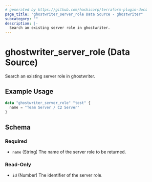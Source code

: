 ```yaml
---
# generated by https://github.com/hashicorp/terraform-plugin-docs
page_title: "ghostwriter_server_role Data Source - ghostwriter"
subcategory: ""
description: |-
  Search an existing server role in ghostwriter.
---
```


# ghostwriter_server_role (Data Source)

Search an existing server role in ghostwriter.

## Example Usage

```terraform
data "ghostwriter_server_role" "test" {
  name = "Team Server / C2 Server"
}
```

<!-- schema generated by tfplugindocs -->
## Schema

### Required

- `name` (String) The name of the server role to be returned.

### Read-Only

- `id` (Number) The identifier of the server role.
